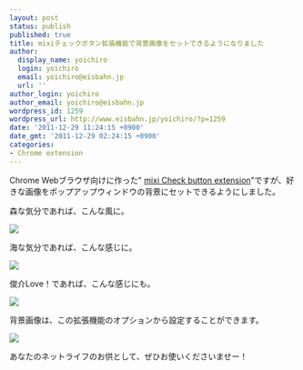 ```yaml
---
layout: post
status: publish
published: true
title: mixiチェックボタン拡張機能で背景画像をセットできるようになりました
author:
  display_name: yoichiro
  login: yoichiro
  email: yoichiro@eisbahn.jp
  url: ''
author_login: yoichiro
author_email: yoichiro@eisbahn.jp
wordpress_id: 1259
wordpress_url: http://www.eisbahn.jp/yoichiro/?p=1259
date: '2011-12-29 11:24:15 +0900'
date_gmt: '2011-12-29 02:24:15 +0900'
categories:
- Chrome extension
---
```


Chrome Webブラウザ向けに作った"
[mixi Check button extension](http://goo.gl/t8jPa)"ですが、好きな画像をポップアップウィンドウの背景にセットできるようにしました。

森な気分であれば、こんな風に。

![](http://www.eisbahn.jp/yoichiro/images/2011/12/m1.png)

海な気分であれば、こんな感じに。

![](http://www.eisbahn.jp/yoichiro/images/2011/12/m2.png)

俊介Love！であれば、こんな感じにも。

![](http://www.eisbahn.jp/yoichiro/images/2011/12/m3.png)

背景画像は、この拡張機能のオプションから設定することができます。

![](http://www.eisbahn.jp/yoichiro/images/2011/12/m4.png)

あなたのネットライフのお供として、ぜひお使いくださいませー！
